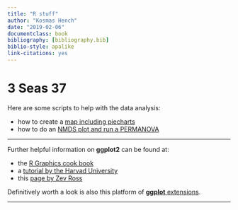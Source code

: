 ```yaml
---
title: "R stuff"
author: "Kosmas Hench"
date: "2019-02-06"
documentclass: book
bibliography: [bibliography.bib]
biblio-style: apalike
link-citations: yes
---
```

# 3 Seas 37

Here are some scripts to help with the data analysis:

- how to create a [map including piecharts](pieMap/pieMap.html)
- how to do an [NMDS plot and run a PERMANOVA](permanova/Permanova-tutorial.html)

------

Further helpful information on **ggplot2** can be found at:

- the [R Graphics cook book](http://www.cookbook-r.com/Graphs/)
- a [tutorial by the Harvad University](http://tutorials.iq.harvard.edu/R/Rgraphics/Rgraphics.html#introduction)
- this [page by Zev Ross](http://zevross.com/blog/2014/08/04/beautiful-plotting-in-r-a-ggplot2-cheatsheet-3/)

Definitively worth a look is also this platform of [**ggplot** extensions](http://www.ggplot2-exts.org/).

------
